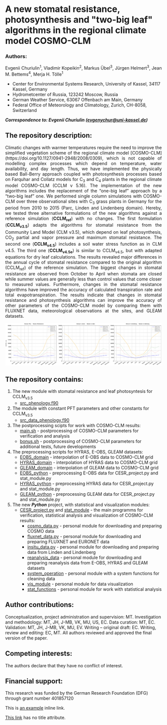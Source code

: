 # A new stomatal resistance, photosynthesis and "two-big leaf" algorithms in the regional climate model COSMO-CLM


### Authors:
<p align="justify">
Evgenii Churiulin<sup>1</sup>, Vladimir Kopeikin<sup>2</sup>, Markus Übel<sup>3</sup>, Jürgen Helmert<sup>3</sup>, Jean M. Bettems<sup>4</sup>, Merja H. Tölle<sup>1</sup>

- Center for Environmental Systems Research, University of Kassel, 34117 Kassel, Germany
- Hydrometcenter of Russia, 123242 Moscow, Russia
- German Weather Service, 63067 Offenbach am Main, Germany
- Federal Office of Meteorology and Climatology, Zurich, CH-8058, Switzerland

<em><strong>Correspondence to: Evgenii Churiulin (evgenychur@uni-kassel.de)</strong></em>
</p>

## The repository description:

<p align="justify">
  Climatic changes with warmer temperatures require the need to improve the simplified vegetation scheme of the regional climate model [COSMO-CLM](https://doi.org/10.1127/0941-2948/2008/0309), which is not capable of modelling complex processes which depend on temperature, water availability, and day length. Thus, we have implemented the physically based Ball-Berry approach coupled with photosynthesis processes based on Farquhar and Collatz models for C<sub>3</sub> and C<sub>4</sub> plants in the regional climate model COSMO-CLM (CCLM v 5.16). The implementation of the new algorithms includes the replacement of the “one-big leaf” approach by a “two-big leaf” one. We performed single column simulations with COSMO-CLM over three observational sites with C<sub>3</sub> grass plants in Germany for the period from 2010 to 2015 (Parc, Linden and Lindenberg domain). Hereby, we tested three alternative formulations of the new algorithms against a reference simulation (<strong>CCLM<sub>ref</sub></strong>) with no changes. The first formulation (<strong>CCLM<sub>v3.5<sub></strong>) adapts the algorithms for stomatal resistance from the Community Land Model (CLM v3.5), which depend on leaf photosynthesis, CO<sub>2</sub> partial and vapor pressure and maximum stomatal resistance. The second one (<strong>CCLM<sub>v4.5</sub></strong>) includes a soil water stress function as in CLM v4.5. The third one (<strong>CCLM<sub>v4.5e</sub></strong>) is similar to CCLM<sub>v4.5</sub>, but with adapted equations for dry leaf calculations. The results revealed major differences in the annual cycle of stomatal resistance compared to the original algorithm (CCLM<sub>ref</sub>) of the reference simulation. The biggest changes in stomatal resistance are observed from October to April when stomata are closed while summer values are generally less than control values that come closer to measured values. Furthermore, changes in the stomatal resistance algorithms have improved the accuracy of calculated transpiration rate and total evapotranspiration. The results indicate that changes in stomatal resistance and photosynthesis algorithms can improve the accuracy of other parameters of the COSMO-CLM model by comparing them with FLUXNET data, meteorological observations at the sites, and GLEAM datasets.
</p>

![rstom](https://github.com/EvgenyChur/PT-VAINT/blob/main/RSTOM.jpg)

 
## The repository contains:
1. The new module with stomatal resistance and leaf photosyntesis for CCLM<sub>v3.5</sub>
    * [src_phenology.f90][phen]
2. The module with constant PFT parameters and other constants for CCLM<sub>v3.5</sub>
    * [src_data_phenology.f90][data]
3. The postprocessing scipts for work with COSMO-CLM results:
    * [main.sh][main_ini] - postprocessing of COSMO-CLM parameters for verification and analysis 
    * [bonus.sh][bonus] - postprocessing of COSMO-CLM parameters for additional tests, future developments
4. The preprocessing scripts for HYRAS, E-OBS, GLEAM datasets:
    * [EOBS_domain][E_dom] - interpolation of E-OBS data to COSMO-CLM grid
    * [HYRAS_domain][H_dom] - interpolation of HYRAS data to COSMO-CLM grid
    * [GLEAM_domain][GL_dom] - interpolation of GLEAM data to COSMO-CLM grid
    * [EOBS_python][E_py] - preprocessing E-OBS data for CESR_project.py and stat_module.py
    * [HYRAS_python][H_py] - preprocessing HYRAS data for CESR_project.py and stat_module.py
    * [GLEAM_python][GL_pyt] - preprocessing GLEAM data for CESR_project.py and stat_module.py
5. The new ***Python*** project, with statistical and visualization modules:
    * [CESR_project.py][cesr] and [stat_module][main] - the main programms for verification, statistical analysis and visualization of COSMO-CLM results:  
        + [cosmo_data.py][cosmo] - personal module for downloading and preparing COSMO data
        + [fluxnet_data.py][flux] - personal module for downloading and preparing FLUXNET and EURONET data
        + [insitu_data.py][insitu] - personal module for downloading and preparing data from Linden and Lindenberg
        + [reanalysis_data][rean] - personal module for downloading and preparing reanalysis data from E-OBS, HYRAS and GLEAM datasets
        + [system_operation][sys] - personal module with a system functions for cleaning data
        + [vis_module][vis] - personal module for data visualization
        + [stat_functions][stat] - personal module for work with statistical analysis

## Author contributions:
Conceptualization, project administration and supervision: MT. Investigation and methodology: MT, JH, J-MB, VK, MU, US, EC. Data curation: MT, EC. Validation: MT, JH, J-MB, VK, MU, EV. Writing – original draft: EC. Writing, review and editing: EC, MT. All authors reviewed and approved the final version of the paper.  

## Competing interests:   
The authors declare that they have no conflict of interest. 
  
## Financial support:
This research was funded by the German Research Foundation (DFG) through grant number 401857120  
  
 
  
[cesr]: https://github.com/EvgenyChur/PT-VAINT/blob/main/CESR_project.py  
[main]: https://github.com/EvgenyChur/PT-VAINT/blob/main/stat_module.py  
[vis]: https://github.com/EvgenyChur/PT-VAINT/blob/main/vis_module.py
[sys]: https://github.com/EvgenyChur/PT-VAINT/blob/main/system_operation.py
[stat]: https://github.com/EvgenyChur/PT-VAINT/blob/main/stat_functions.py
[flux]: https://github.com/EvgenyChur/PT-VAINT/blob/main/fluxnet_data.py
[insitu]: https://github.com/EvgenyChur/PT-VAINT/blob/main/insitu_data.py
[rean]: https://github.com/EvgenyChur/PT-VAINT/blob/main/reanalysis_data.py  
[cosmo]: https://github.com/EvgenyChur/PT-VAINT/blob/main/cosmo_data.py
[main_ini]: https://github.com/EvgenyChur/PT-VAINT/blob/main/main_ini.sh
[bonus]: https://github.com/EvgenyChur/PT-VAINT/blob/main/bonus_ini.sh
[E_dom]: https://github.com/EvgenyChur/PT-VAINT/blob/main/EOBS_domain.sh
[H_dom]: https://github.com/EvgenyChur/PT-VAINT/blob/main/HYRAS_domain.sh
[GL_dom]: https://github.com/EvgenyChur/PT-VAINT/blob/main/GLEAM_domain.sh  
[E_py]: https://github.com/EvgenyChur/PT-VAINT/blob/main/EOBS_python.sh
[H_py]: https://github.com/EvgenyChur/PT-VAINT/blob/main/HYRAS_python.sh
[GL_pyt]: https://github.com/EvgenyChur/PT-VAINT/blob/main/GLEAM_python.sh
[data]: https://github.com/EvgenyChur/PT-VAINT/blob/main/data_phenology.f90
[phen]: https://github.com/EvgenyChur/PT-VAINT/blob/main/src_phenology.f90


<p align="justify">  

  
  <p>This is <a href="http://example.com/" title="Title">
an example</a> inline link.</p>

  
<p><a href="http://example.net/">This link</a> has no
title attribute.</p>
</p>
